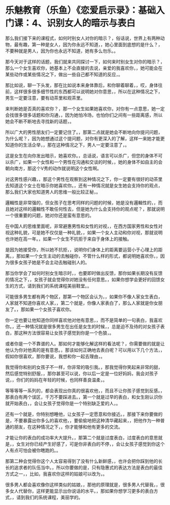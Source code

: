 # 乐魅教育（乐鱼）《恋爱启示录》：基础入门课：4、识别女人的暗示与表白

那么我们接下来的课程式，如何时别女人对你的暗示？，俗话说，世界上有两种动物，最有趣，第一种是女人，因为你永远不知道，，她心里面到底想的是什么？，不要种就是男人，因为你也永远不知道，她有多么勿乐。。

那今天对于这样的话题，我们就来共同探讨一下，如何来时别女生对你的暗示？，那么一个女生喜欢你，她基本上不会直接的去说，亲爱的我喜欢你，，她可能会在某些动作或某些情况之下，做出一些自己都不知道的反应，。

那比如说，聊一下头发，那在比如说本来身体靠后，和你聊着聊着，，哎，身体往前，这样很多很多细节性的东西都可以说明她对你意思，，所以在这种情况之下，男生一定要注意，要有动茶里和观茶里。

来判断她是否真的喜欢你？，那一个女生如果她喜欢你，对你有一点意思，她一定会找很多很多话题和你沟通，，因为她怕冷场，也怕你们之间有一些距离感，所以她会不断不断地去寻找新的话题，。

所以广大的男性朋友们一定要记住了。，那第二点就是她会不断地向你提问问题，为什么呢？，因为她想通过这个提问题，对你有更深入的了解，这样一来她才能更知道你的生活企举，，那在这种情况之下，男人一定要注意了，。

这是女生在向你发出暗示，她喜欢你。，总话说，语言可以杀广，但您的身体不可以杀广，如果一个女性和一个男性在沟通和交谈的时候，，她的身体不如自主的会朝向南方，那这个V秀的动作就说明这个女性啊。

对这男性感兴趣，，那这个男性在观察到这种情况之下，你一定要有很好的动茶里去知道这个女士在暗示你她喜欢你。，还有一种情况就是女生她会支持你的观点，那么我们大家也知道男人的思维一般比较正秘，。

邏輯性是非常强的，但女孩子在思考同样的问题的时候，她是没有邏輯性的，，而且她对这样的邏輯性不敢任何性去，但是她为什么会支持你的观点呢？，那就说明一个很重要的问题，她对你还是蛮有意思的。

在中国人的思维里面呢，非常避惠男性和女性的对视，，在西方国家男性和女性对视这种礼貌，可是她不仅仅是一种礼貌，，如果一个女人主动和你对视，那就说明也许她在高一年。，如果一个女生不抗拒于来自于身体上的接触。

是因为她接受你，所以她不抗拒，，说明你们身体上的距离要运营小于心理上的距离。，那如果一个女生主动的去触碰你，不管什么样的形式，都说明她喜欢你，，因为很多女孩子她是不会主动去触碰别人的。

那当你学会了如何时别女生暗示时，，也要即时做出反馈，那你如果长期没有反馈的情况之下，，女孩子就会觉得你对她没有任何意思。，如果你想学会更好的回馈女生的方式，请到我们的系统课程美丽鞋堂。。

可能很多男生都有两个物区，那第一个物区会认为，，如果你不像人家女生表白，人家就不知道你喜欢人家，，第二个就是，你像人家表白了，那么人家就是你女朋友了。，那如果一个女孩子喜欢你。

你一定也要让他知道你同样喜欢他对他有意思，，而不是简单的一句表白，我喜欢你。，还一种情况就是很多男生在出任是女生的时候，，总是迫不及待的对女孩子表白，那这种方法很容易让女孩子感觉到你是一个色狼，。

或者你是一个不靠谱的人。那如何才能够化解这样的看法呢？，你需要做的就是让他认为你对他真的是有意思。，那该如何正确地去表白呢？可以用以下几个方法，，假如你很喜欢，那你要说，我想和你一起去理由，。

我觉得你和别的女孩子不一样，你非常的吸引我。，那我觉得你笑起来非常的甜，然后感觉特别舒服，，那你甚至可以说，你以后一定是一位好妈妈，我会对孩子说，，你们的妈妈在年轻的时候，也同样善良温柔，。

等等等等一系列的，都会表现出你真的很喜欢他，，而且不让你孩子感觉到反感。，那表白有两个误区，千万不要踩进去。，第一个就是过早的表白，和女生刚认识你就开始表白，，会让女孩子觉得你是一个特别缺乏爱的人，。

还有一个就是，你特别想睡他，让女孩子一定愿意和你接近。，那接下来你要做的是，不要暴露出你多么的喜欢他，，要偷偷地把这种清华藏起来，，把他作为一种普通的朋友，在这种情况之下，，你才能够和他有更多的交流。

才能让你的表白的成功率大大提升。，那第二个就是过度表白，过度表白的意思就是，，女生对你已经产生好感了，可是你非表白的不停，，会让女孩子感觉到你这个人有点可怕会被你瞎跑的。。

那第二种会觉得你这个人太容易得到了没有什么新鲜感，，也许会把你踩到他的长长的追求者的队伍当中。，所以你要做的是，只有隐惠式的表达方法是表白的最佳方式之一，，比如，我喜欢你这样的姑娘可以改为，。

很多男人都会喜欢像你这样类似的姑娘，，那他的原理就是，很多男人代替我，，很多女人代替你，这样更能显示出你说话的水平。，那如果你想学习更多的表白方式，，请到我们的系统课程，美丽学的。

